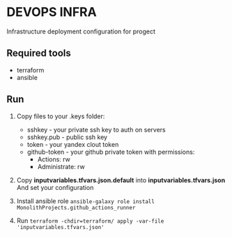 # DEVOPS INFRA
Infrastructure deployment configuration for progect

## Required tools
- terraform
- ansible

## Run
1. Copy files to your .keys folder:
   - sshkey - your private ssh key to auth on servers
   - sshkey.pub - public ssh key
   - token - your yandex clout token
   - github-token - your github private token with permissions:
     - Actions: rw
     - Administrate: rw

2. Copy **inputvariables.tfvars.json.default** into **inputvariables.tfvars.json**
    And set your configuration

3. Install ansible role `ansible-galaxy role install MonolithProjects.github_actions_runner`
4. Run `terraform -chdir=terraform/ apply -var-file 'inputvariables.tfvars.json'`

